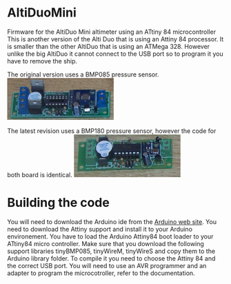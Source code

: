 # AltiDuoMini
Firmware for the AltiDuo Mini altimeter using an ATtiny 84  microcontroller
This is another version of the Alti Duo that is using an Attiny 84 processor. It is smaller than the other AltiDuo that is using an ATMega 328. However unlike the big AltiDuo it cannot connect to the USB port so to program it you have to remove the ship.

The original version uses a BMP085 pressure sensor.           
<img src="/pictures/Alti duo-bmp085.jpg" width="49%">

The latest revision uses a BMP180 pressure sensor, however the code for both board is identical.
<img src="/pictures/altiduo-bmp180.jpg" width="49%">

# Building the code
You will need to download the Arduino ide from the [Arduino web site](https://www.arduino.cc/).
You need to download the Attiny support and install it to your Arduino environement.
You have to load the Arduino Attiny84 boot loader to your ATtiny84 micro controller. 
Make sure that you download the following support libraries tinyBMP085, tinyWireM, tinyWireS and copy them to the Arduino library folder. To compile it you need to choose the Attiny 84 and the correct USB port.
You will need to use an AVR programmer and an adapter to program the microcotroller, refer to the documentation.
